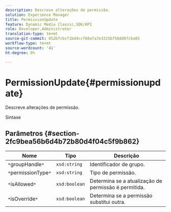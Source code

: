 ```yaml
---
description: Descreve alterações de permissão.
solution: Experience Manager
title: PermissionUpdate
feature: Dynamic Media Classic,SDK/API
role: Developer,Administrator
translation-type: tm+mt
source-git-commit: 052bfcbcf1bd4ccf60afa7e3325bf58dd07cba85
workflow-type: tm+mt
source-wordcount: '41'
ht-degree: 0%

---
```



# PermissionUpdate{#permissionupdate}

Descreve alterações de permissão.

Sintaxe

## Parâmetros {#section-2fc9bea56b6d4b72b80d4f04c5f9b862}

| Nome | Tipo | Descrição |
|---|---|---|
| `*`groupHandle`*` | `xsd:string` | Identificador de grupo. |
| `*`permissionType`*` | `xsd:string` | Tipo de permissão. |
| `*`isAllowed`*` | `xsd:boolean` | Determina se a atualização de permissão é permitida. |
| `*`isOverride`*` | `xsd:boolean` | Determina se a permissão substitui outra. |

